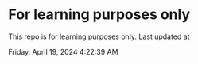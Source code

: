 # For learning purposes only
This repo is for learning purposes only.
Last updated at

Friday, April 19, 2024 4:22:39 AM

